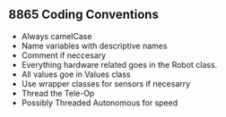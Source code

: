 ## 8865 Coding Conventions

- Always camelCase
- Name variables with descriptive names
- Comment if neccesary
- Everything hardware related goes in the Robot class.
- All values goe in Values class
- Use wrapper classes for sensors if necesarry
- Thread the Tele-Op
- Possibly Threaded Autonomous for speed
